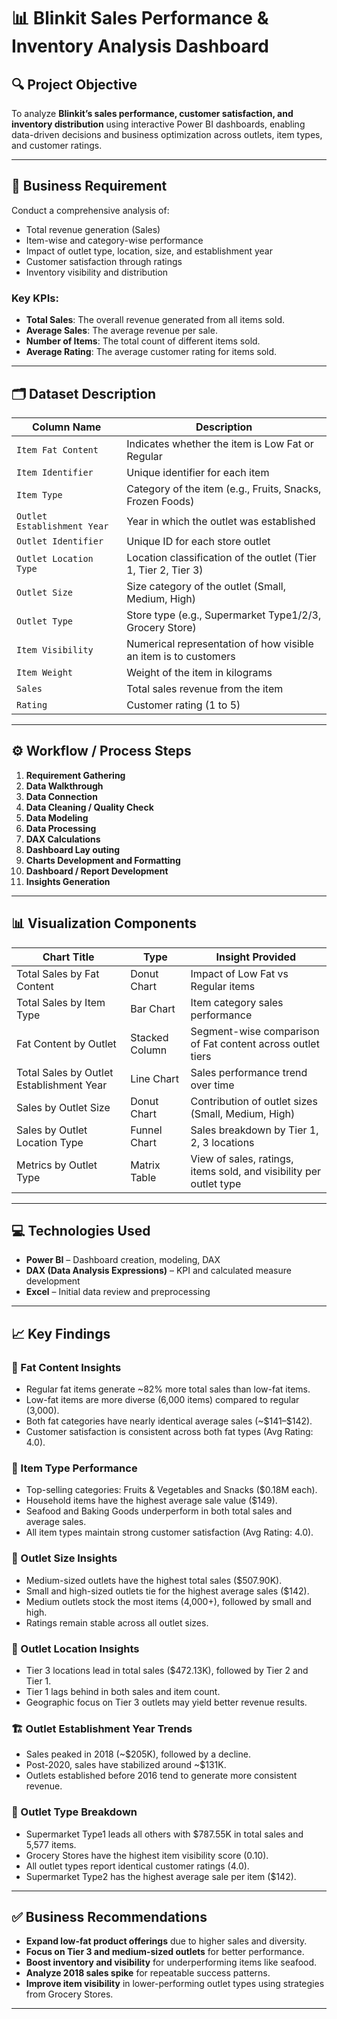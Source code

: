 # 📊 Blinkit Sales Performance & Inventory Analysis Dashboard

## 🔍 Project Objective

To analyze **Blinkit’s sales performance, customer satisfaction, and inventory distribution** using interactive Power BI dashboards, enabling data-driven decisions and business optimization across outlets, item types, and customer ratings.

---

## 📝 Business Requirement

Conduct a comprehensive analysis of:

* Total revenue generation (Sales)
* Item-wise and category-wise performance
* Impact of outlet type, location, size, and establishment year
* Customer satisfaction through ratings
* Inventory visibility and distribution

### Key KPIs:

* **Total Sales**: The overall revenue generated from all items sold.
* **Average Sales**: The average revenue per sale.
* **Number of Items**: The total count of different items sold. 
* **Average Rating**: The average customer rating for items sold.

---

## 🗂️ Dataset Description

| Column Name                 | Description                                                     |
| --------------------------- | --------------------------------------------------------------- |
| `Item Fat Content`          | Indicates whether the item is Low Fat or Regular                |
| `Item Identifier`           | Unique identifier for each item                                 |
| `Item Type`                 | Category of the item (e.g., Fruits, Snacks, Frozen Foods)       |
| `Outlet Establishment Year` | Year in which the outlet was established                        |
| `Outlet Identifier`         | Unique ID for each store outlet                                 |
| `Outlet Location Type`      | Location classification of the outlet (Tier 1, Tier 2, Tier 3)  |
| `Outlet Size`               | Size category of the outlet (Small, Medium, High)               |
| `Outlet Type`               | Store type (e.g., Supermarket Type1/2/3, Grocery Store)         |
| `Item Visibility`           | Numerical representation of how visible an item is to customers |
| `Item Weight`               | Weight of the item in kilograms                                 |
| `Sales`                     | Total sales revenue from the item                               |
| `Rating`                    | Customer rating (1 to 5)                                        |

---

## ⚙️ Workflow / Process Steps

1. **Requirement Gathering**
2. **Data Walkthrough**
3. **Data Connection**
4. **Data Cleaning / Quality Check**
5. **Data Modeling**
6. **Data Processing**
7. **DAX Calculations**
8. **Dashboard Lay outing**
9. **Charts Development and Formatting**
10. **Dashboard / Report Development**
11. **Insights Generation**

---

## 📊 Visualization Components

| Chart Title                              | Type            | Insight Provided                                                   |
| ---------------------------------------- | --------------- | ------------------------------------------------------------------ |
| Total Sales by Fat Content               | Donut Chart     | Impact of Low Fat vs Regular items                                 |
| Total Sales by Item Type                 | Bar Chart       | Item category sales performance                                    |
| Fat Content by Outlet                    | Stacked Column  | Segment-wise comparison of Fat content across outlet tiers         |
| Total Sales by Outlet Establishment Year | Line Chart      | Sales performance trend over time                                  |
| Sales by Outlet Size                     | Donut Chart     | Contribution of outlet sizes (Small, Medium, High)                 |
| Sales by Outlet Location Type            | Funnel Chart    | Sales breakdown by Tier 1, 2, 3 locations                          |
| Metrics by Outlet Type                   | Matrix Table    | View of sales, ratings, items sold, and visibility per outlet type |

---

## 💻 Technologies Used

* **Power BI** – Dashboard creation, modeling, DAX
* **DAX (Data Analysis Expressions)** – KPI and calculated measure development
* **Excel** – Initial data review and preprocessing

---

## 📈 Key Findings

### 🥛 Fat Content Insights

* Regular fat items generate \~82% more total sales than low-fat items.
* Low-fat items are more diverse (6,000 items) compared to regular (3,000).
* Both fat categories have nearly identical average sales (\~\$141–\$142).
* Customer satisfaction is consistent across both fat types (Avg Rating: 4.0).

### 🍎 Item Type Performance

* Top-selling categories: Fruits & Vegetables and Snacks (\$0.18M each).
* Household items have the highest average sale value (\$149).
* Seafood and Baking Goods underperform in both total sales and average sales.
* All item types maintain strong customer satisfaction (Avg Rating: 4.0).

### 🏪 Outlet Size Insights

* Medium-sized outlets have the highest total sales (\$507.90K).
* Small and high-sized outlets tie for the highest average sales (\$142).
* Medium outlets stock the most items (4,000+), followed by small and high.
* Ratings remain stable across all outlet sizes.

### 📍 Outlet Location Insights

* Tier 3 locations lead in total sales (\$472.13K), followed by Tier 2 and Tier 1.
* Tier 1 lags behind in both sales and item count.
* Geographic focus on Tier 3 outlets may yield better revenue results.

### 🏗️ Outlet Establishment Year Trends

* Sales peaked in 2018 (\~\$205K), followed by a decline.
* Post-2020, sales have stabilized around \~\$131K.
* Outlets established before 2016 tend to generate more consistent revenue.

### 🧾 Outlet Type Breakdown

* Supermarket Type1 leads all others with \$787.55K in total sales and 5,577 items.
* Grocery Stores have the highest item visibility score (0.10).
* All outlet types report identical customer ratings (4.0).
* Supermarket Type2 has the highest average sale per item (\$142).

---

## ✅ Business Recommendations

* **Expand low-fat product offerings** due to higher sales and diversity.
* **Focus on Tier 3 and medium-sized outlets** for better performance.
* **Boost inventory and visibility** for underperforming items like seafood.
* **Analyze 2018 sales spike** for repeatable success patterns.
* **Improve item visibility** in lower-performing outlet types using strategies from Grocery Stores.

---
